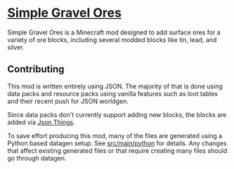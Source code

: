 # [Simple Gravel Ores](http://minecraft.curseforge.com/projects/simple-gravel-ores)

Simple Gravel Ores is a Minecraft mod designed to add surface ores for a variety of ore blocks, including several modded blocks like tin, lead, and silver.

## Contributing

This mod is written entirely using JSON. The majority of that is done using data packs and resource packs using vanilla features such as loot tables and their recent push for JSON worldgen.

Since data packs don't currently support adding new blocks, the blocks are added via [Json Things](https://www.curseforge.com/minecraft/mc-mods/json-things).

To save effort producing this mod, many of the files are generated using a Python based datagen setup. See [src/main/python](./src/main/python) for details. Any changes that affect existing generated files or that require creating many files should go through datagen.